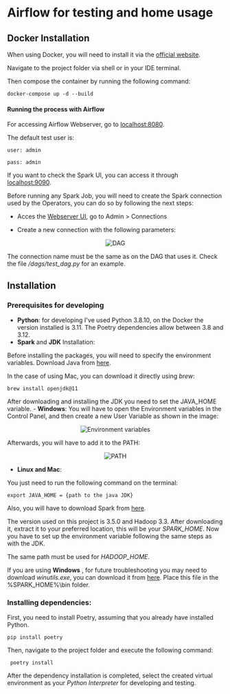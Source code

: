 # Airflow for testing and home usage
## Docker Installation
When using Docker, you will need to install it via the [official website](https://www.docker.com/get-started/).

Navigate to the project folder via shell or in your IDE terminal.

Then compose the container by running the following command:

```shell
docker-compose up -d --build
```

#### Running the process with Airflow

For accessing Airflow Webserver, go to <localhost:8080>.

The default test user is:
```
user: admin

pass: admin
```
If you want to check the Spark UI, you can access it through <localhost:9090>.

Before running any Spark Job, you will need to create the Spark connection used by the Operators, you can do so by following the next steps:

- Acces the [Webserver UI](localhost:8080), go to Admin > Connections

- Create a new connection with the following parameters:

<p align="center">
  <img src="https://i.ibb.co/pfQWvm9/spark-conn.png" alt="DAG"/>
</p>

The connection name must be the same as on the DAG that uses it. 
Check the file */dags/test_dag.py* for an example.

## Installation
### Prerequisites for developing
- **Python**: for developing I've used Python 3.8.10, on the Docker the version installed is 3.11. The Poetry dependencies allow between 3.8 and 3.12.
- **Spark** and **JDK** Installation:

Before installing the packages, you will need to specify the environment variables. Download Java from [here](https://www.oracle.com/es/java/technologies/javase/jdk11-archive-downloads.html). 

In the case of using Mac, you can download it directly using *brew*:

```shell
brew install openjdk@11
```

After downloading and installing the JDK you need to set the JAVA_HOME variable.
    - **Windows**:
    You will have to open the Environment variables in the Control Panel, and then create a new User Variable as shown in the image:

<p align="center">
  <img src="https://i.ibb.co/1dbPjv2/Screenshot-1.jpg" alt="Environment variables"/>
</p>

Afterwards, you will have to add it to the PATH:
<p align="center">
  <img src="https://i.ibb.co/QkqXWgT/Screenshot-2.jpg" alt="PATH"/>
</p>

  - **Linux and Mac**:

You just need to run the following command on the terminal:

```shell
export JAVA_HOME = {path to the java JDK}
```

Also, you will have to download Spark from [here](https://dlcdn.apache.org/spark/spark-3.5.0/spark-3.5.0-bin-hadoop3.tgz). 

The version used on this project is 3.5.0 and Hadoop 3.3. After downloading it, extract it to your preferred location, this will be your *SPARK_HOME*. Now you have to set up the environment variable following the same steps as with the JDK.

The same path must be used for *HADOOP_HOME*.

If you are using **Windows**  , for future troubleshooting you may need to download *winutils.exe*, you can download it from [here](https://github.com/kontext-tech/winutils/tree/master/hadoop-3.3.0/bin). Place this file in the %SPARK_HOME%\bin folder.

### Installing dependencies:
First, you need to install Poetry, assuming that you already have installed Python.

```shell
pip install poetry
```

Then, navigate to the project folder and execute the following command:

```shell
 poetry install
 ```
 
 After the dependency installation is completed, select the created virtual environment as your *Python Interpreter* for developing and testing.
